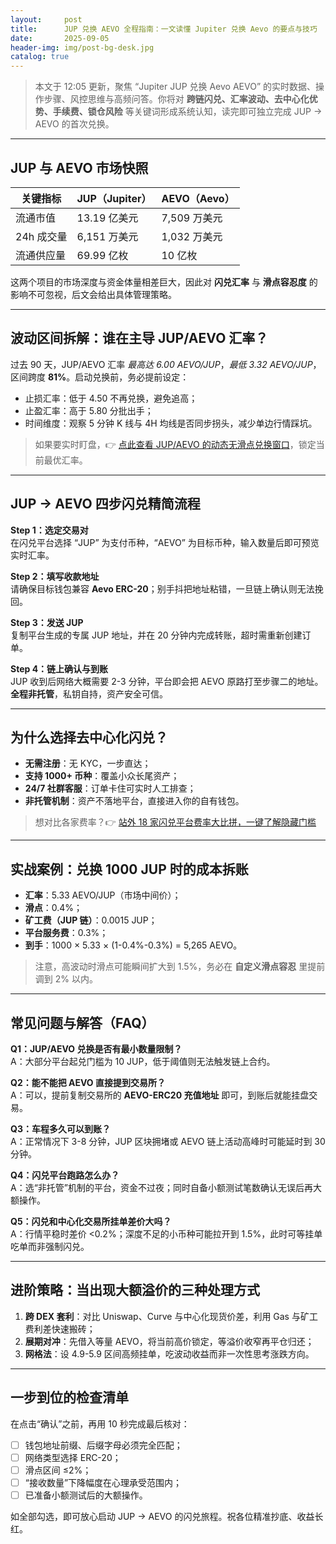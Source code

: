 ```yaml
---
layout:     post
title:      JUP 兑换 AEVO 全程指南：一文读懂 Jupiter 兑换 Aevo 的要点与技巧
date:       2025-09-05
header-img: img/post-bg-desk.jpg
catalog: true
---
```


> 本文于 12:05 更新，聚焦 “Jupiter JUP 兑换 Aevo AEVO” 的实时数据、操作步骤、风控思维与高频问答。你将对 **跨链闪兑、汇率波动、去中心化优势、手续费、锁仓风险** 等关键词形成系统认知，读完即可独立完成 JUP → AEVO 的首次兑换。  

---

## JUP 与 AEVO 市场快照  

| 关键指标 | JUP（Jupiter） | AEVO（Aevo） |
| -------- | -------------- | ------------- |
| 流通市值 | 13.19 亿美元   | 7,509 万美元  |
| 24h 成交量 | 6,151 万美元 | 1,032 万美元 |
| 流通供应量 | 69.99 亿枚 | 10 亿枚 |

这两个项目的市场深度与资金体量相差巨大，因此对 **闪兑汇率** 与 **滑点容忍度** 的影响不可忽视，后文会给出具体管理策略。  

---

## 波动区间拆解：谁在主导 JUP/AEVO 汇率？  

过去 90 天，JUP/AEVO 汇率 *最高达 6.00 AEVO/JUP*，*最低 3.32 AEVO/JUP*，区间跨度 **81%**。启动兑换前，务必提前设定：

- 止损汇率：低于 4.50 不再兑换，避免追高；  
- 止盈汇率：高于 5.80 分批出手；  
- 时间维度：观察 5 分钟 K 线与 4H 均线是否同步拐头，减少单边行情踩坑。  

> 如果要实时盯盘，👉 [点此查看 JUP/AEVO 的动态无滑点兑换窗口](https://okxdog.com/)，锁定当前最优汇率。  

---

## JUP → AEVO 四步闪兑精简流程  

**Step 1：选定交易对**  
在闪兑平台选择 “JUP” 为支付币种，“AEVO” 为目标币种，输入数量后即可预览实时汇率。  

**Step 2：填写收款地址**  
请确保目标钱包兼容 **Aevo ERC-20**；别手抖把地址粘错，一旦链上确认则无法挽回。  

**Step 3：发送 JUP**  
复制平台生成的专属 JUP 地址，并在 20 分钟内完成转账，超时需重新创建订单。  

**Step 4：链上确认与到账**  
JUP 收到后网络大概需要 2-3 分钟，平台即会把 AEVO 原路打至步骤二的地址。**全程非托管**，私钥自持，资产安全可信。  

---

## 为什么选择去中心化闪兑？  

- **无需注册**：无 KYC，一步直达；  
- **支持 1000+ 币种**：覆盖小众长尾资产；  
- **24/7 社群客服**：订单卡住可实时人工排查；  
- **非托管机制**：资产不落地平台，直接进入你的自有钱包。  

> 想对比各家费率？👉 [站外 18 家闪兑平台费率大比拼，一键了解隐藏门槛](https://okxdog.com/)  

---

## 实战案例：兑换 1000 JUP 时的成本拆账  

- **汇率**：5.33 AEVO/JUP（市场中间价）；  
- **滑点**：0.4%；  
- **矿工费（JUP 链）**：0.0015 JUP；  
- **平台服务费**：0.3%；  
- **到手**：1000 × 5.33 × (1-0.4%-0.3%) = 5,265 AEVO。  

> 注意，高波动时滑点可能瞬间扩大到 1.5%，务必在 **自定义滑点容忍** 里提前调到 2% 以内。  

---

## 常见问题与解答（FAQ）  

**Q1：JUP/AEVO 兑换是否有最小数量限制？**  
A：大部分平台起兑门槛为 10 JUP，低于阈值则无法触发链上合约。  

**Q2：能不能把 AEVO 直接提到交易所？**  
A：可以，提前复制交易所的 **AEVO-ERC20 充值地址** 即可，到账后就能挂盘交易。  

**Q3：车程多久可以到账？**  
A：正常情况下 3-8 分钟，JUP 区块拥堵或 AEVO 链上活动高峰时可能延时到 30 分钟。  

**Q4：闪兑平台跑路怎么办？**  
A：选“非托管”机制的平台，资金不过夜；同时自备小额测试笔数确认无误后再大额操作。  

**Q5：闪兑和中心化交易所挂单差价大吗？**  
A：行情平稳时差价 <0.2%；深度不足的小币种可能拉开到 1.5%，此时可等挂单吃单而非强制闪兑。  

---

## 进阶策略：当出现大额溢价的三种处理方式  

1. **跨 DEX 套利**：对比 Uniswap、Curve 与中心化现货价差，利用 Gas 与矿工费利差快速搬砖；  
2. **展期对冲**：先借入等量 AEVO，将当前高价锁定，等溢价收窄再平仓归还；  
3. **网格法**：设 4.9-5.9 区间高频挂单，吃波动收益而非一次性思考涨跌方向。  

---

## 一步到位的检查清单  

在点击“确认”之前，再用 10 秒完成最后核对：  
- [ ] 钱包地址前缀、后缀字母必须完全匹配；  
- [ ] 网络类型选择 ERC-20；  
- [ ] 滑点区间 ≤2%；  
- [ ] “接收数量”下降幅度在心理承受范围内；  
- [ ] 已准备小额测试后的大额操作。  

如全部勾选，即可放心启动 JUP → AEVO 的闪兑旅程。祝各位精准抄底、收益长红。